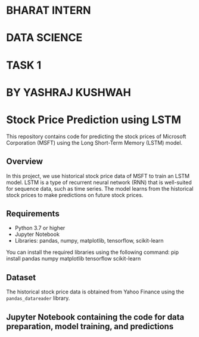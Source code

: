 # BHARAT INTERN 
# DATA SCIENCE 
# TASK 1
# BY YASHRAJ KUSHWAH

# Stock Price Prediction using LSTM

This repository contains code for predicting the stock prices of Microsoft Corporation (MSFT) using the Long Short-Term Memory (LSTM) model.

## Overview

In this project, we use historical stock price data of MSFT to train an LSTM model. LSTM is a type of recurrent neural network (RNN) that is well-suited for sequence data, such as time series. The model learns from the historical stock prices to make predictions on future stock prices.

## Requirements

- Python 3.7 or higher
- Jupyter Notebook
- Libraries: pandas, numpy, matplotlib, tensorflow, scikit-learn

You can install the required libraries using the following command:
pip install pandas numpy matplotlib tensorflow scikit-learn


## Dataset

The historical stock price data is obtained from Yahoo Finance using the `pandas_datareader` library.
## Jupyter Notebook containing the code for data preparation, model training, and predictions
